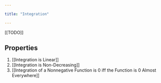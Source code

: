 ```yaml
---

title: "Integration"

---
```

[[TODO]]

## Properties
1. [[Integration is Linear]]
2. [[Integration is Non-Decreasing]]
3. [[Integration of a Nonnegative Function is 0 iff the Function is 0 Almost Everywhere]]